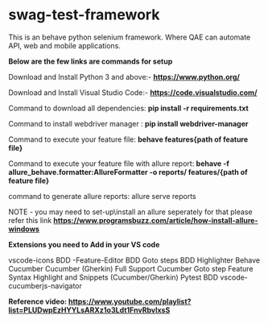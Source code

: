 # swag-test-framework
This is an behave python selenium framework. Where QAE can automate API, web and mobile applications.

**Below are the few links are commands for setup**

Download and Install Python 3 and above:-  **https://www.python.org/**

Download and Install Visual Studio Code:-  **https://code.visualstudio.com/**

Command to download all dependencies: **pip install -r requirements.txt**

Command to install webdriver manager : **pip install webdriver-manager**

Command to execute your feature file:  **behave features\{path of feature file}**

Command to execute your feature file with allure report: **behave -f allure_behave.formatter:AllureFormatter -o reports/ features/\{path of feature file}**

command to generate allure reports: allure serve reports

NOTE - you may need to set-up\install an allure seperately for that please refer this link **https://www.programsbuzz.com/article/how-install-allure-windows**

**Extensions you need to Add in your VS code**

vscode-icons
BDD -Feature-Editor
BDD Goto steps
BDD Highlighter
Behave
Cucumber
Cucumber (Gherkin) Full Support
Cucumber Goto step
Feature Syntax Highlight and Snippets (Cucumber/Gherkin)
Pytest BDD
vscode-cucumberjs-navigator

**Reference video: https://www.youtube.com/playlist?list=PLUDwpEzHYYLsARXz1o3Ldt1FnvRbvlxsS**
